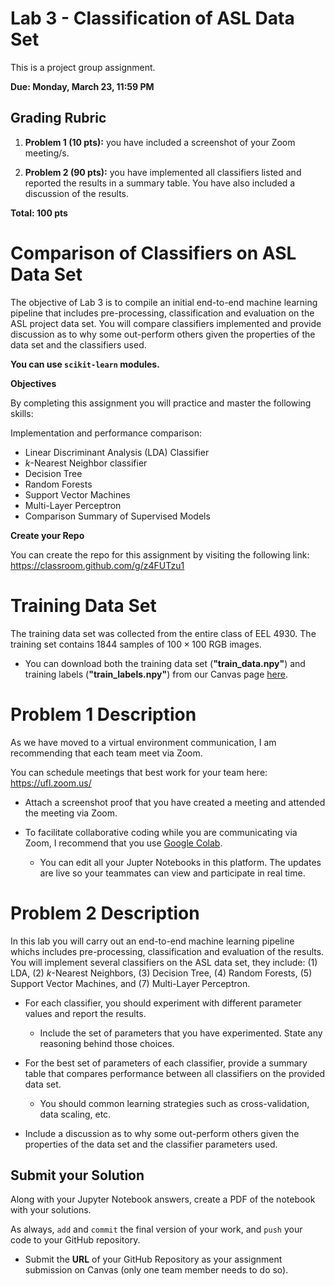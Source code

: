 # Lab 3 - Classification of ASL Data Set

This is a project group assignment.

**Due: Monday, March 23, 11:59 PM**

## Grading Rubric

1. **Problem 1 (10 pts):** you have included a screenshot of your Zoom meeting/s.
    
2. **Problem 2 (90 pts):** you have implemented all classifiers listed and reported the results in a summary table. You have also included a discussion of the results.

**Total: 100 pts**

# Comparison of Classifiers on ASL Data Set

The objective of Lab 3 is to compile an initial end-to-end machine learning pipeline that includes pre-processing, classification and evaluation on the ASL project data set. You will compare classifiers implemented and provide discussion as to why some out-perform others given the properties of the data set and the classifiers used.

**You can use ```scikit-learn``` modules.**

**Objectives**

By completing this assignment you will practice and master the following skills:

Implementation and performance comparison:
* Linear Discriminant Analysis (LDA) Classifier
* $k$-Nearest Neighbor classifier
* Decision Tree
* Random Forests
* Support Vector Machines
* Multi-Layer Perceptron
* Comparison Summary of Supervised Models

**Create your Repo**

You can create the repo for this assignment by visiting the following link: https://classroom.github.com/g/z4FUTzu1

# Training Data Set

The training data set was collected from the entire class of EEL 4930. The training set contains 1844 samples of $100\times 100$ RGB images. 
* You can download both the training data set (**"train_data.npy"**) and training labels (**"train_labels.npy"**) from our Canvas page [here](https://ufl.instructure.com/courses/395133/files/folder/Project%20Data).

# Problem 1 Description

As we have moved to a virtual environment communication, I am recommending that each team meet via Zoom.

You can schedule meetings that best work for your team here: https://ufl.zoom.us/

* Attach a screenshot proof that you have created a meeting and attended the meeting via Zoom.

* To facilitate collaborative coding while you are communicating via Zoom, I recommend that you use [Google Colab](https://colab.research.google.com/). 
    * You can edit all your Jupter Notebooks in this platform. The updates are live so your teammates can view and participate in real time.
    
 # Problem 2 Description

In this lab you will carry out an end-to-end machine learning pipeline whichs includes pre-processing, classification and evaluation of the results. You will implement several classifiers on the ASL data set, they include: (1) LDA, (2) $k$-Nearest Neighbors, (3) Decision Tree, (4) Random Forests, (5) Support Vector Machines, and (7) Multi-Layer Perceptron.

* For each classifier, you should experiment with different parameter values and report the results.
    * Include the set of parameters that you have experimented. State any reasoning behind those choices.

* For the best set of parameters of each classifier, provide a summary table that compares performance between all classifiers on the provided data set.
    * You should common learning strategies such as cross-validation, data scaling, etc.

* Include a discussion as to why some out-perform others given the properties of the data set and the classifier parameters used.


## Submit your Solution

Along with your Jupyter Notebook answers, create a PDF of the notebook with your solutions.

As always, `add` and `commit` the final version of your work, and `push` your code to your GitHub repository.

* Submit the **URL** of your GitHub Repository as your assignment submission on Canvas (only one team member needs to do so).
